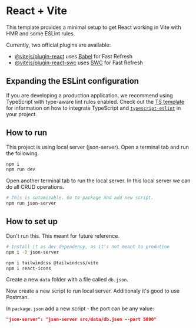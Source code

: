 # React + Vite

This template provides a minimal setup to get React working in Vite with HMR and some ESLint rules.

Currently, two official plugins are available:

- [@vitejs/plugin-react](https://github.com/vitejs/vite-plugin-react/blob/main/packages/plugin-react) uses [Babel](https://babeljs.io/) for Fast Refresh
- [@vitejs/plugin-react-swc](https://github.com/vitejs/vite-plugin-react/blob/main/packages/plugin-react-swc) uses [SWC](https://swc.rs/) for Fast Refresh

## Expanding the ESLint configuration

If you are developing a production application, we recommend using TypeScript with type-aware lint rules enabled. Check out the [TS template](https://github.com/vitejs/vite/tree/main/packages/create-vite/template-react-ts) for information on how to integrate TypeScript and [`typescript-eslint`](https://typescript-eslint.io) in your project.

## How to run
This project is using local server (json-server).
Open a terminal tab and run the following.
```bash
npm i
npm run dev
```

Open another terminal tab to run the local server.
In this local server we can do all CRUD operations.

```bash
# This is cutomizable. Go to package and add new script.
npm run json-server
```

## How to set up
Don't run this. This meant for future reference.
```bash
# Install it as dev dependency, as it's not meant to prodution
npm i -D json-server

npm i tailwindcss @tailwindcss/vite
npm i react-icons

```

Create a new `data` folder with a file called `db.json`.

Now create a new script to run local server. Additionaly it's good to use Postman.

In `package.json` add a new script - the port can be any value:
```json
"json-server": "json-server src/data/db.json --port 5000"
```
